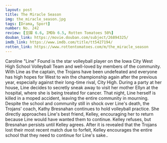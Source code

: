 ```yaml
---
layout: post 
title: The Miracle Season
img: the_miracle_season.jpg
tags: [Drama, Sport]
number: No. 242
review: [豆瓣 6.6, IMDb 6.5, Rotten Tomatoes 50%]
douban_link: https://movie.douban.com/subject/26894325/
imdb_link: https://www.imdb.com/title/tt5427194/
rotten_link: https://www.rottentomatoes.com/m/the_miracle_season
---
```


Caroline "Line" Found is the star volleyball player on the Iowa City West High School Volleyball Team and well-loved by members of the community. With Line as the captain, the Trojans have been undefeated and everyone has high hopes for West to win the championship again after the previous year, especially against their long-time rival, City High. During a party at her house, Line decides to secretly sneak away to visit her mother Ellyn at the hospital, where she is being treated for cancer. That night, Line herself is killed in a moped accident, leaving the entire community in mourning. Despite the school and community still in shock over Line's death, the Trojans' coach, Kathy Bresnahan continues to hold volleyball practice. She directly approaches Line's best friend, Kelley, encouraging her to return because Line would have wanted them to continue. Kelley refuses, but Bresnahan persists until Kelley agrees. After it is revealed that the Trojans lost their most recent match due to forfeit, Kelley encourages the entire school that they need to continue for Line's sake..